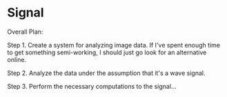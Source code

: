 # Signal

Overall Plan:

Step 1. Create a system for analyzing image data. If I've spent enough time to get something semi-working, I should just go look for an alternative online.

Step 2. Analyze the data under the assumption that it's a wave signal.

Step 3. Perform the necessary computations to the signal...
